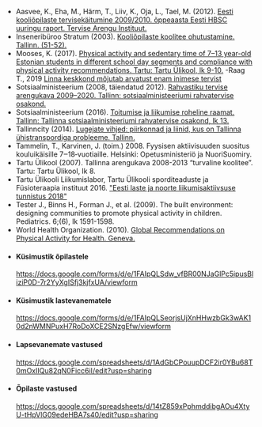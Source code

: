 - Aasvee, K., Eha, M., Härm, T., Liiv, K., Oja, L., Tael, M. (2012). [Eesti kooliõpilaste tervisekäitumine 2009/2010. õppeaasta Eesti HBSC uuringu raport. Tervise Arengu Instituut.](https://intra.tai.ee//images/prints/documents/135591995867_Eesti_kooliopilaste_tervisekaitumine.pdf)
- Inseneribüroo Stratum (2003). [Kooliõpilaste koolitee ohutustamine. Tallinn.  (51-52).](http://rahvatervis.ut.ee/bitstream/1/1232/1/Stratum2003_3.pdf)
- Mooses, K. (2017). [Physical activity and sedentary time of 7–13 year-old Estonian students in different school day segments and compliance with physical activity recommendations. Tartu: Tartu Ülikool, lk 9-10.](https://dspace.ut.ee/bitstream/handle/10062/56798/mooses_kerli.pdf)
-Raag T., 2019 [Linna keskkond mõjutab arvatust enam inimese tervist](http://www.pealinn.ee/tagid/koik/linna-keskkond-mojutab-arvatust-enam-inimese-tervist-n242884)
- Sotsiaalministeerium (2008, täiendatud 2012). [Rahvastiku tervise arengukava 2009–2020. Tallinn: sotsiaalministeeriumi rahvatervise osakond.](https://www.sm.ee/sites/default/files/content-editors/eesmargid_ja_tegevused/Tervis/2012_rta_pohitekst_ok_5.pdf)
- Sotsiaalministeerium (2016). [Toitumise ja liikumise roheline raamat. Tallinn: Tallinna sotsiaalministeeriumi rahvatervise osakond, lk 13.](https://www.sm.ee/sites/default/files/content-editors/Tervishoid/tervise_roheline_raamat/toitumise_ja_liikumise_roheline_raamat_15.11versioon.pdf)
- Tallinncity (2014). [Lugejate vihjed: piirkonnad ja liinid, kus on Tallinna ühistranspordiga probleeme. Tallinn.](https://www.postimees.ee/2886201/lugejate-vihjed-piirkonnad-ja-liinid-kus-on-tallinna-uhistranspordiga-probleeme)
- Tammelin, T., Karvinen, J. (toim.) 2008. Fyysisen aktiivisuuden suositus kouluikäisille 7‒18‐vuotiaille. Helsinki: Opetusministeriö ja NuoriSuomiry.
- Tartu Ülikool (2007). Tallinna arengukava 2008-2013 “turvaline koolitee”. Tartu: Tartu Ülikool, lk 8.
- Tartu Ülikooli Liikumislabor, Tartu Ülikooli sporditeaduste ja Füsioteraapia instituut 2016. ["Eesti laste ja noorte liikumisaktiivsuse tunnistus 2018"](https://www.liikumakutsuvkool.ee/wp-content/uploads/2018/10/LAT2018.pdf)
- Tester J., Binns H., Forman J., et al. (2009). The built environment: designing communities to promote physical activity in children. Pediatrics. 6;(6), lk 1591-1598.
- World Health Organization. (2010). [Global Recommendations on Physical Activity for Health. Geneva.](https://www.who.int/dietphysicalactivity/global-PA-recs-2010.pdf)

<ul class="list-group mt-5">

  <li class="list-group-item">
    <h4>Küsimustik õpilastele</h4>
    <a href="https://docs.google.com/forms/d/e/1FAIpQLSdw_vfBR00NJaGlPc5ipusBliziP0D-7r2YyXgISfj3kjfxUA/viewform">https://docs.google.com/forms/d/e/1FAIpQLSdw_vfBR00NJaGlPc5ipusBliziP0D-7r2YyXgISfj3kjfxUA/viewform</a>
  </li>

  <li class="list-group-item">
    <h4>Küsimustik lastevanematele</h4>
    <a href="https://docs.google.com/forms/d/e/1FAIpQLSeorjsUjXnHHwzbGk3wAK10d2nWMNPuxH7RoDoXCE2SNzgEfw/viewform">https://docs.google.com/forms/d/e/1FAIpQLSeorjsUjXnHHwzbGk3wAK10d2nWMNPuxH7RoDoXCE2SNzgEfw/viewform</a>
  </li>

  <li class="list-group-item">
    <h4>Lapsevanemate vastused</h4>
    <a href="https://docs.google.com/spreadsheets/d/1AdGbCPouupDCF2ir0YBu68T0mOxIIQu82qN0Ficc6iI/edit?usp=sharing">https://docs.google.com/spreadsheets/d/1AdGbCPouupDCF2ir0YBu68T0mOxIIQu82qN0Ficc6iI/edit?usp=sharing</a>
  </li>

  <li class="list-group-item">
    <h4>Õpilaste vastused</h4>
    <a href="https://docs.google.com/spreadsheets/d/14tZ859xPphmddibgAOu4XtyU-tHpVlG09edeHBA7s40/edit?usp=sharing">https://docs.google.com/spreadsheets/d/14tZ859xPphmddibgAOu4XtyU-tHpVlG09edeHBA7s40/edit?usp=sharing</a>
  </li>

</ul>
